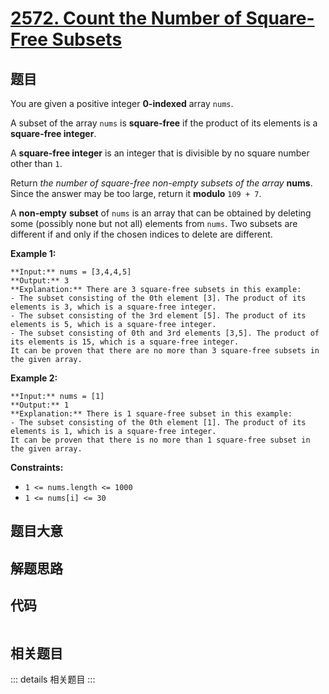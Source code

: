 # [2572. Count the Number of Square-Free Subsets](https://leetcode.com/problems/count-the-number-of-square-free-subsets)

## 题目

You are given a positive integer **0-indexed**  array `nums`.

A subset of the array `nums` is **square-free** if the product of its elements
is a **square-free integer**.

A **square-free integer** is an integer that is divisible by no square number
other than `1`.

Return _the number of square-free non-empty subsets of the array_ **nums**.
Since the answer may be too large, return it **modulo** `109 + 7`.

A **non-empty**   **subset** of `nums` is an array that can be obtained by
deleting some (possibly none but not all) elements from `nums`. Two subsets
are different if and only if the chosen indices to delete are different.



**Example 1:**

    
    
    **Input:** nums = [3,4,4,5]
    **Output:** 3
    **Explanation:** There are 3 square-free subsets in this example:
    - The subset consisting of the 0th element [3]. The product of its elements is 3, which is a square-free integer.
    - The subset consisting of the 3rd element [5]. The product of its elements is 5, which is a square-free integer.
    - The subset consisting of 0th and 3rd elements [3,5]. The product of its elements is 15, which is a square-free integer.
    It can be proven that there are no more than 3 square-free subsets in the given array.

**Example 2:**

    
    
    **Input:** nums = [1]
    **Output:** 1
    **Explanation:** There is 1 square-free subset in this example:
    - The subset consisting of the 0th element [1]. The product of its elements is 1, which is a square-free integer.
    It can be proven that there is no more than 1 square-free subset in the given array.
    



**Constraints:**

  * `1 <= nums.length <= 1000`
  * `1 <= nums[i] <= 30`


## 题目大意

## 解题思路

## 代码

```javascript

```

## 相关题目

::: details 相关题目
:::
